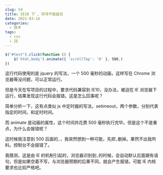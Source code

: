 ```yaml
---
slug: 54
title: IE10 下`,`符号不能留白
date: 2021-03-16
categories: 
  - 技术
tags: 
  - css
  - IE
---
```


```js
$("#test").click(function () {
    $('html,body').animate({ 'scrollTop': '0' }, 500,)
})
```


这行代码使用的是 jquery 的写法，一个 500 毫秒的动画，这样写在 Chrome 浏览器等没问题，可以正常运行。

但是今天在写项目的过程中，要求代码兼容到 IE10，没办法，被迫在 IE 浏览器下运行，结果发现这行代码会报错。这是怎么回事呢？

简单分析一下，这有点类似 js 中定时器的写法，setimeout，两个参数，分别代表指定的时间，和定时时间。

而 animate 是动画的属性，这个时间共花费 500 毫秒执行完毕。但是这个不是重点，为什么会报错呢？

这时候我注意到 500 后面的`,`，我突然想到一种可能，先把`,`删掉。果然不出我所料。控制台不会报错了。

我猜测，这是由 IE 的机制引起的，浏览器识别到`,`的时候，会自动默认后面跟有语句，但是如果空着不写，与浏览器预期的后果不同，就会产生报错。可能 IE 内核要求也比较严格吧。